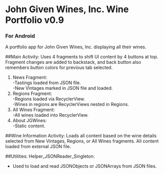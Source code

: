 # John Given Wines, Inc. Wine Portfolio v0.9
### For Android
A portfolio app for John Given Wines, Inc. displaying all their wines.


##Main Activity:
Uses 4 fragments to shift UI content by 4 buttons at top. Fragment changes are added to backstack, and back button also remembers button colors for previous tab selected.  
   1. News Fragment:  
  -Tastings loaded from JSON file.  
  -New Vintages marked in JSON file and loaded.  
   2.  Regions Fragment:  
  -Regions loaded via RecyclerView.  
  -Wines in regions are RecyclerViews nested in Regions.
   3. All Wines Fragment:  
  -All wines loaded into RecyclerView.  
   4. About JGWines:  
  -Static content.
		
##Wine Information Activity:
Loads all content based on the wine details selected from New Vintages, Regions, or All Wines fragments. All content loaded from external JSON file.

##Utilities:
Helper_JSONReader_Singleton:
- Used to load and read JSONObjects or JSONArrays from JSON files. 